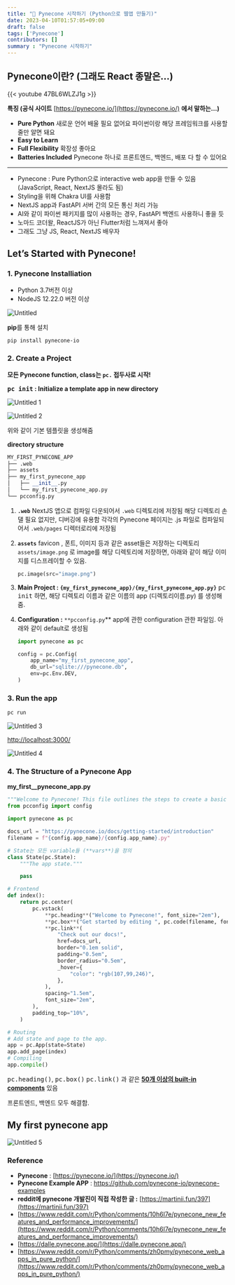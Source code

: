 ```yaml
---
title: "🌳 Pynecone 시작하기 (Python으로 웹앱 만들기)"
date: 2023-04-10T01:57:05+09:00
draft: false
tags: ['Pynecone']
contributors: []
summary : "Pynecone 시작하기"
---
```


## **Pynecone이란? (그래도 React 종말은...)**

{{< youtube 47BL6WLZJ1g >}}

**특징 (공식 사이트** [https://pynecone.io/](https://pynecone.io/) **에서 말하는…)**

- **Pure Python**
새로운 언어 배울 필요 없어요 파이썬이랑 해당 프레임워크를 사용할 줄만 알면 돼요
- **Easy to Learn**
- **Full Flexibility**
확장성 좋아요
- **Batteries Included**
Pynecone 하나로  프론트엔드, 백엔드, 배포 다 할 수 있어요

---

- Pynecone : Pure Python으로 interactive web app을 만들 수 있음 (JavaScript, React, NextJS 몰라도 됨)
- Styling을 위해 Chakra UI를 사용함
- NextJS app과 FastAPI 서버 간의 모든 통신 처리 가능
- AI와 같이 파이썬 패키지를 많이 사용하는 경우, FastAPI 백엔드 사용하니 좋을 듯
- 노마드 코더왈, ReactJS가 아닌 Flutter처럼 느껴져서 좋아
- 그래도 그냥 JS, React, NextJS 배우자

## Let’s Started with Pynecone!

### 1. Pynecone Installiation

- Python 3.7버전 이상
- NodeJS 12.22.0 버전 이상

![Untitled](https://user-images.githubusercontent.com/88659167/230783615-aad3184a-0dc8-41c0-880d-715183c70d9d.png)

************pip************를 통해 설치

```bash
pip install pynecone-io
```

### 2. Create a Project

**모든 Pynecone function, class는 `pc.` 접두사로 시작!**

**<kbd>pc init</kbd> : Initialize a template app in new directory**

![Untitled 1](https://user-images.githubusercontent.com/88659167/230783609-de0fc64b-e1ee-46a6-b57d-ae71fc353634.png)

![Untitled 2](https://user-images.githubusercontent.com/88659167/230783610-6c902c8b-d71b-46e4-9257-61c6587e29b3.png)

위와 같이 기본 템플릿을 생성해줌

**directory structure**

```python
MY_FIRST_PYNECONE_APP
├── .web
├── assets
├── my_first_pynecone_app
│   ├── __init__.py
│   └── my_first_pynecone_app.py
└── pcconfig.py
```

1. **`.web`**
NextJS 앱으로 컴파일 다운되어서 `.web` 디렉토리에 저장됨
해당 디렉토리 손 댈 필요 없지만, 디버깅에 유용함
각각의 Pynecone 페이지는 .js 파일로 컴파일되어서 `.web/pages` 디렉터로리에 저장됨

1. **`assets`**
favicon , 폰트, 이미지 등과 같은 asset들은 저장하는 디렉토리
`assets/image.png` 로 image를 해당 디렉토리에 저장하면, 아래와 같이 해당 이미지를 디스프레이할 수 있음.

    ```python
    pc.image(src="image.png")
    ```

2. **Main Project : `{my_first_pynecone_app}/{my_first_pynecone_app.py}`**
<kbd>pc init</kbd> 하면, 해당 디렉토리 이름과 같은 이름의 app (디렉토리이름.py) 를 생성해줌.

3. **Configuration :** `**pcconfig.py`**
app에 관한 configuration 관한 파일임.
아래와 같이 default로 생성됨

    ```python
    import pynecone as pc

    config = pc.Config(
        app_name="my_first_pynecone_app",
        db_url="sqlite:///pynecone.db",
        env=pc.Env.DEV,
    )
    ```


### 3. Run the app

```bash
pc run
```

![Untitled 3](https://user-images.githubusercontent.com/88659167/230783611-b3926416-ebc1-4ce1-bb2a-c4b07b3afd62.png)

[http://localhost:3000/](http://localhost:3000/)

![Untitled 4](https://user-images.githubusercontent.com/88659167/230783613-b97edc49-042e-4bd8-b65b-a03d546cdc80.png)

### 4. The Structure of a Pynecone App

**my_first__pynecone_app.py**

```python
"""Welcome to Pynecone! This file outlines the steps to create a basic app."""
from pcconfig import config

import pynecone as pc

docs_url = "https://pynecone.io/docs/getting-started/introduction"
filename = f"{config.app_name}/{config.app_name}.py"

# State는 모든 variable들 (**vars**)을 정의
class State(pc.State):
    """The app state."""

    pass

# Frontend
def index():
    return pc.center(
        pc.vstack(
            **pc.heading**("Welcome to Pynecone!", font_size="2em"),
            **pc.box**("Get started by editing ", pc.code(filename, font_size="1em")),
            **pc.link**(
                "Check out our docs!",
                href=docs_url,
                border="0.1em solid",
                padding="0.5em",
                border_radius="0.5em",
                _hover={
                    "color": "rgb(107,99,246)",
                },
            ),
            spacing="1.5em",
            font_size="2em",
        ),
        padding_top="10%",
    )

# Routing
# Add state and page to the app.
app = pc.App(state=State)
app.add_page(index)
# Compiling
app.compile()
```

<kbd>pc.heading()</kbd>, <kbd>pc.box()</kbd> <kbd>pc.link()</kbd> 과 같은 **[50개 이상의 built-in components](https://pynecone.io/docs/library)**  있음

프론트엔드, 백엔드 모두 해결함.

## My first pynecone app

![Untitled 5](https://user-images.githubusercontent.com/88659167/230783614-90f21437-8b72-47e2-b185-8b612e0fcaa3.png)

### **Reference**

- **Pynecone** : [https://pynecone.io/](https://pynecone.io/)
- **Pynecone Example APP** : https://github.com/pynecone-io/pynecone-examples
- **reddit에 pynecone 개발진이 직접 작성한 글 :**
[https://martinii.fun/397](https://martinii.fun/397)
- [https://www.reddit.com/r/Python/comments/10h6l7e/pynecone_new_features_and_performance_improvements/](https://www.reddit.com/r/Python/comments/10h6l7e/pynecone_new_features_and_performance_improvements/)
- [https://dalle.pynecone.app/](https://dalle.pynecone.app/)
- [https://www.reddit.com/r/Python/comments/zh0pmy/pynecone_web_apps_in_pure_python/](https://www.reddit.com/r/Python/comments/zh0pmy/pynecone_web_apps_in_pure_python/)
